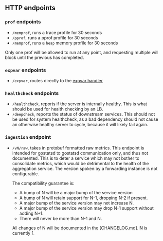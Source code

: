 ## HTTP endpoints

### `prof` endpoints
- `/memprof`, runs a trace profile for 30 seconds
- `/pprof`, runs a pprof profile for 30 seconds
- `/memprof`, runs a `heap` memory profile for 30 seconds

Only one prof will be allowed to run at any point, and requesting multiple will block until the previous has completed.

### `expvar` endpoints
- `/expvar`, routes directly to the [expvar handler](https://golang.org/pkg/expvar/#Handler)

### `healthcheck` endpoints
- `/healthcheck`, reports if the server is internally healthy.  This is what should be used for health checking by an LB.
- `/deepcheck`, reports the status of downstream services.  This should not be used for system healthcheck, as a bad
  dependency should not cause an otherwise healthy server to cycle, because it will likely fail again.

### `ingestion` endpoint
- `/vN/raw`, takes in protobuf formatted raw metrics.  This endpoint is intended for gostatsd to gostatsd communication
  only, and thus not documented. This is to deter a service which may not bother to consolidate metrics, which would be
  detrimental to the health of the aggregation service. The version spoken by a forwarding instance is not configurable.

  The compatibility guarantee is:
  - A bump of N will be a major bump of the service version
  - A bump of N will retain support for N-1, dropping N-2 if present.
  - A major bump of the service version may not increase N.
  - A major bump of the service version may drop N-1 support without adding N+1.
  - There will never be more than N-1 and N.

  All changes of N will be documented in the [CHANGELOG.md].  N is currently 1.
